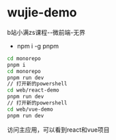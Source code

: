 # wujie-demo
b站小满zs课程--微前端-无界
- npm i -g pnpm
```bash
cd monorepo
pnpm i
cd monorepo
pnpm run dev
// 打开新的powershell
cd web/react-demo
pnpm run dev
// 打开新的powershell
cd web/vue-demo
pnpm run dev
```
访问主应用，可以看到react和vue项目
